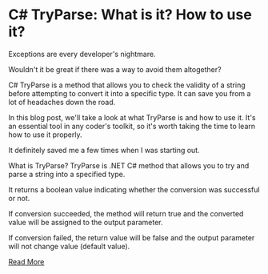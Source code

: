 # C\# TryParse: What is it? How to use it?

Exceptions are every developer's nightmare.

Wouldn't it be great if there was a way to avoid them altogether?

C\# TryParse is a method that allows you to check the validity of a string before attempting to convert it into a specific type. It can save you from a lot of headaches down the road.

In this blog post, we'll take a look at what TryParse is and how to use it. It's an essential tool in any coder's toolkit, so it's worth taking the time to learn how to use it properly.

It definitely saved me a few times when I was starting out.

What is TryParse?
TryParse is .NET C\# method that allows you to try and parse a string into a specified type.

It returns a boolean value indicating whether the conversion was successful or not.

If conversion succeeded, the method will return true and the converted value will be assigned to the output parameter.

If conversion failed, the return value will be false and the output parameter will not change value (default value).

[Read More](https://josipmisko.com/posts/c-sharp-tryparse)